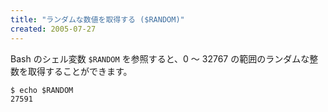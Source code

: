 ```yaml
---
title: "ランダムな数値を取得する ($RANDOM)"
created: 2005-07-27
---
```


Bash のシェル変数 `$RANDOM` を参照すると、0 ～ 32767 の範囲のランダムな整数を取得することができます。

```
$ echo $RANDOM
27591
```


